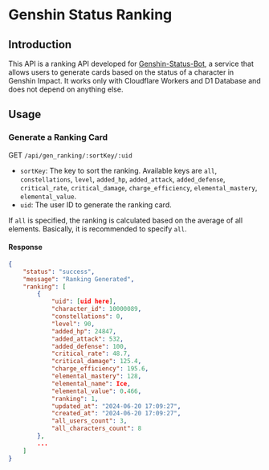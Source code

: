 # Genshin Status Ranking
## Introduction
This API is a ranking API developed for [Genshin-Status-Bot](https://github.com/CinnamonSea2073/Genshin-Discordbot), a service that allows users to generate cards based on the status of a character in Genshin Impact.
It works only with Cloudflare Workers and D1 Database and does not depend on anything else.

## Usage
### Generate a Ranking Card
GET `/api/gen_ranking/:sortKey/:uid`
- `sortKey`: The key to sort the ranking. Available keys are `all`, `constellations`, `level`, `added_hp`, `added_attack`, `added_defense`, `critical_rate`, `critical_damage`, `charge_efficiency`, `elemental_mastery`, `elemental_value`.
- `uid`: The user ID to generate the ranking card.

If `all` is specified, the ranking is calculated based on the average of all elements. Basically, it is recommended to specify `all`.

#### Response
```json
{
    "status": "success",
    "message": "Ranking Generated",
    "ranking": [
        {
            "uid": [uid here],
            "character_id": 10000089,
            "constellations": 0,
            "level": 90,
            "added_hp": 24847,
            "added_attack": 532,
            "added_defense": 100,
            "critical_rate": 48.7,
            "critical_damage": 125.4,
            "charge_efficiency": 195.6,
            "elemental_mastery": 128,
            "elemental_name": Ice,
            "elemental_value": 0.466,
            "ranking": 1,
            "updated_at": "2024-06-20 17:09:27",
            "created_at": "2024-06-20 17:09:27",
            "all_users_count": 3,
            "all_characters_count": 8
        },
		...
	]
}
```
